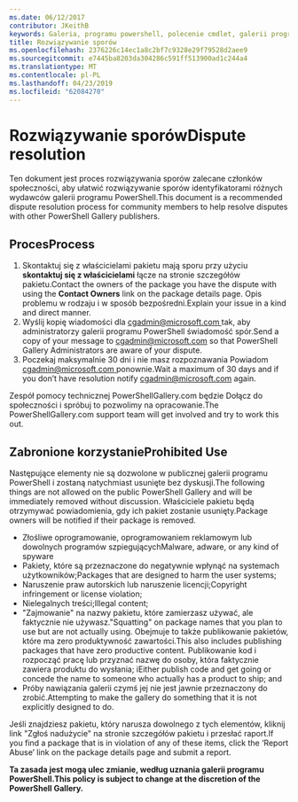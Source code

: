 ```yaml
---
ms.date: 06/12/2017
contributor: JKeithB
keywords: Galeria, programu powershell, polecenie cmdlet, galerii programu PowerShell
title: Rozwiązywanie sporów
ms.openlocfilehash: 2376226c14ec1a8c2bf7c9328e29f79528d2aee9
ms.sourcegitcommit: e7445ba8203da304286c591ff513900ad1c244a4
ms.translationtype: MT
ms.contentlocale: pl-PL
ms.lasthandoff: 04/23/2019
ms.locfileid: "62084270"
---
```

# <a name="dispute-resolution"></a><span data-ttu-id="bb257-103">Rozwiązywanie sporów</span><span class="sxs-lookup"><span data-stu-id="bb257-103">Dispute resolution</span></span>

<span data-ttu-id="bb257-104">Ten dokument jest proces rozwiązywania sporów zalecane członków społeczności, aby ułatwić rozwiązywanie sporów identyfikatorami różnych wydawców galerii programu PowerShell.</span><span class="sxs-lookup"><span data-stu-id="bb257-104">This document is a recommended dispute resolution process for community members to help resolve disputes with other PowerShell Gallery publishers.</span></span>

## <a name="process"></a><span data-ttu-id="bb257-105">Proces</span><span class="sxs-lookup"><span data-stu-id="bb257-105">Process</span></span>

1. <span data-ttu-id="bb257-106">Skontaktuj się z właścicielami pakietu mają sporu przy użyciu **skontaktuj się z właścicielami** łącze na stronie szczegółów pakietu.</span><span class="sxs-lookup"><span data-stu-id="bb257-106">Contact the owners of the package you have the dispute with using the **Contact Owners** link on the package details page.</span></span>
   <span data-ttu-id="bb257-107">Opis problemu w rodzaju i w sposób bezpośredni.</span><span class="sxs-lookup"><span data-stu-id="bb257-107">Explain your issue in a kind and direct manner.</span></span>
2. <span data-ttu-id="bb257-108">Wyślij kopię wiadomości dla [ cgadmin@microsoft.com ](mailto:cgadmin@microsoft.com) tak, aby administratorzy galerii programu PowerShell świadomość spór.</span><span class="sxs-lookup"><span data-stu-id="bb257-108">Send a copy of your message to [cgadmin@microsoft.com](mailto:cgadmin@microsoft.com) so that PowerShell Gallery Administrators are aware of your dispute.</span></span>
3. <span data-ttu-id="bb257-109">Poczekaj maksymalnie 30 dni i nie masz rozpoznawania Powiadom [ cgadmin@microsoft.com ](mailto:cgadmin@microsoft.com) ponownie.</span><span class="sxs-lookup"><span data-stu-id="bb257-109">Wait a maximum of 30 days and if you don’t have resolution notify [cgadmin@microsoft.com](mailto:cgadmin@microsoft.com) again.</span></span>

<span data-ttu-id="bb257-110">Zespół pomocy technicznej PowerShellGallery.com będzie Dołącz do społeczności i spróbuj to pozwolimy na opracowanie.</span><span class="sxs-lookup"><span data-stu-id="bb257-110">The PowerShellGallery.com support team will get involved and try to work this out.</span></span>

## <a name="prohibited-use"></a><span data-ttu-id="bb257-111">Zabronione korzystanie</span><span class="sxs-lookup"><span data-stu-id="bb257-111">Prohibited Use</span></span>

<span data-ttu-id="bb257-112">Następujące elementy nie są dozwolone w publicznej galerii programu PowerShell i zostaną natychmiast usunięte bez dyskusji.</span><span class="sxs-lookup"><span data-stu-id="bb257-112">The following things are not allowed on the public PowerShell Gallery and will be immediately removed without discussion.</span></span>  <span data-ttu-id="bb257-113">Właściciele pakietu będą otrzymywać powiadomienia, gdy ich pakiet zostanie usunięty.</span><span class="sxs-lookup"><span data-stu-id="bb257-113">Package owners will be notified if their package is removed.</span></span>

- <span data-ttu-id="bb257-114">Złośliwe oprogramowanie, oprogramowaniem reklamowym lub dowolnych programów szpiegujących</span><span class="sxs-lookup"><span data-stu-id="bb257-114">Malware, adware, or any kind of spyware</span></span>
- <span data-ttu-id="bb257-115">Pakiety, które są przeznaczone do negatywnie wpłynąć na systemach użytkowników;</span><span class="sxs-lookup"><span data-stu-id="bb257-115">Packages that are designed to harm the user systems;</span></span>
- <span data-ttu-id="bb257-116">Naruszenie praw autorskich lub naruszenie licencji;</span><span class="sxs-lookup"><span data-stu-id="bb257-116">Copyright infringement or license violation;</span></span>
- <span data-ttu-id="bb257-117">Nielegalnych treści;</span><span class="sxs-lookup"><span data-stu-id="bb257-117">Illegal content;</span></span>
- <span data-ttu-id="bb257-118">"Zajmowanie" na nazwy pakietu, które zamierzasz używać, ale faktycznie nie używasz.</span><span class="sxs-lookup"><span data-stu-id="bb257-118">"Squatting" on package names that you plan to use but are not actually using.</span></span> <span data-ttu-id="bb257-119">Obejmuje to także publikowanie pakietów, które ma zero produktywność zawartości.</span><span class="sxs-lookup"><span data-stu-id="bb257-119">This also includes publishing packages that have zero productive content.</span></span>
  <span data-ttu-id="bb257-120">Publikowanie kod i rozpocząć pracę lub przyznać nazwę do osoby, która faktycznie zawiera produktu do wysłania; i</span><span class="sxs-lookup"><span data-stu-id="bb257-120">Either publish code and get going or concede the name to someone who actually has a product to ship; and</span></span>
- <span data-ttu-id="bb257-121">Próby nawiązania galerii czymś jej nie jest jawnie przeznaczony do zrobić.</span><span class="sxs-lookup"><span data-stu-id="bb257-121">Attempting to make the gallery do something that it is not explicitly designed to do.</span></span>

<span data-ttu-id="bb257-122">Jeśli znajdziesz pakietu, który narusza dowolnego z tych elementów, kliknij link "Zgłoś nadużycie" na stronie szczegółów pakietu i przesłać raport.</span><span class="sxs-lookup"><span data-stu-id="bb257-122">If you find a package that is in violation of any of these items, click the ‘Report Abuse’ link on the package details page and submit a report.</span></span>

<span data-ttu-id="bb257-123">**Ta zasada jest mogą ulec zmianie, według uznania galerii programu PowerShell.**</span><span class="sxs-lookup"><span data-stu-id="bb257-123">**This policy is subject to change at the discretion of the PowerShell Gallery.**</span></span>
